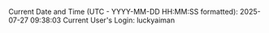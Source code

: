 Current Date and Time (UTC - YYYY-MM-DD HH:MM:SS formatted): 2025-07-27 09:38:03
Current User's Login: luckyaiman
